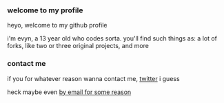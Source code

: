### welcome to my profile

heyo, welcome to my github profile 

i'm evyn, a 13 year old who codes sorta. you'll find such things as: a lot of forks, like two or three original projects, and more


### contact me

if you for whatever reason wanna contact me, [twitter](https://twitter.com/evyn__) i guess

heck maybe even [by email for some reason](mailto:baconz@disroot.org)
